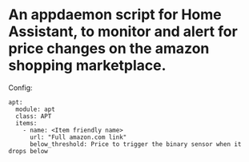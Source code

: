 # An appdaemon script for Home Assistant, to monitor and alert for price changes on the amazon shopping marketplace.

Config:<br/>
```
apt:
  module: apt
  class: APT
  items:
    - name: <Item friendly name>
      url: "Full amazon.com link"
      below_threshold: Price to trigger the binary sensor when it drops below
```
